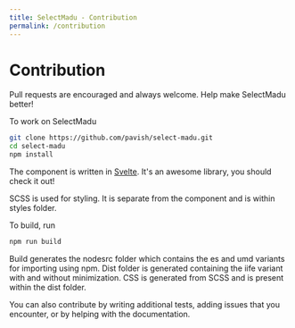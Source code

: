 ```yaml
---
title: SelectMadu - Contribution
permalink: /contribution
---
```


# Contribution
Pull requests are encouraged and always welcome. Help make SelectMadu better!

To work on SelectMadu
```bash
git clone https://github.com/pavish/select-madu.git
cd select-madu
npm install
```

The component is written in [Svelte][svelte-url]. 
It's an awesome library, you should check it out!

SCSS is used for styling. It is separate from the component and is within styles folder.  

To build, run
```bash
npm run build
```

Build generates the nodesrc folder which contains the es and umd variants for importing using npm.
Dist folder is generated containing the iife variant with and without minimization.
CSS is generated from SCSS and is present within the dist folder.

You can also contribute by writing additional tests, adding issues that you encounter, or by helping with the documentation.

[svelte-url]: https://svelte.dev/